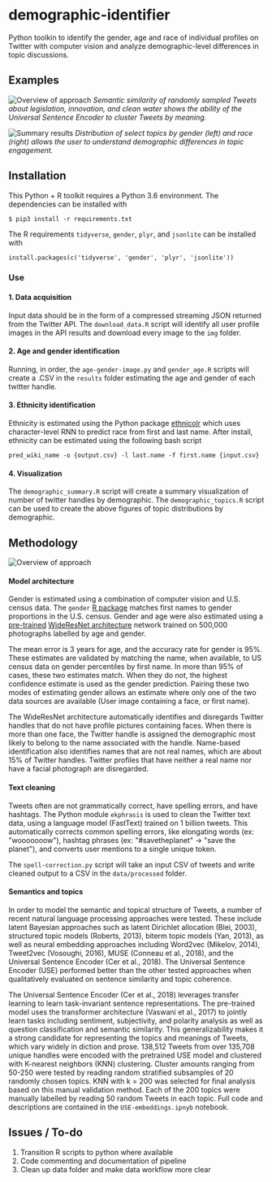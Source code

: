 # demographic-identifier
Python toolkin to identify the gender, age and race of individual profiles on Twitter with computer vision and analyze demographic-level differences in topic discussions.

## Examples
![Overview of approach](https://raw.githubusercontent.com/wri/demographic-identifier/master/img/use-2.png)
*Semantic similarity of randomly sampled Tweets about legislation, innovation, and clean water shows the ability of the Universal Sentence Encoder to cluster Tweets by meaning.*

![Summary results](https://raw.githubusercontent.com/wri/demographic-identifier/master/img/png/gender_race.png)
*Distribution of select topics by gender (left) and race (right) allows the user to understand demographic differences in topic engagement.*

## Installation

This Python + R toolkit requires a Python 3.6 environment. The dependencies can be installed with 

```
$ pip3 install -r requirements.txt
```

The R requirements `tidyverse`, `gender`, `plyr`, and `jsonlite` can be installed with

```
install.packages(c('tidyverse', 'gender', 'plyr', 'jsonlite'))
```

### Use

#### 1. Data acquisition
Input data should be in the form of a compressed streaming JSON returned from the Twitter API. The `download_data.R` script will identify all user profile images in the API results and download every image to the `img` folder.

#### 2. Age and gender identification
Running, in order, the `age-gender-image.py` and `gender_age.R` scripts will create a .CSV in the `results` folder estimating the age and gender of each twitter handle.

#### 3. Ethnicity identification
Ethnicity is estimated using the Python package [ethnicolr](https://github.com/appeler/ethnicolr) which uses character-level RNN to predict race from first and last name. After install, ethnicity can be estimated using the following bash script

```
pred_wiki_name -o {output.csv} -l last.name -f first.name {input.csv}
```

#### 4. Visualization
The `demographic_summary.R` script will create a summary visualization of number of twitter handles by demographic. The `demographic_topics.R` script can be used to create the above figures of topic distributions by demographic.


## Methodology

![Overview of approach](https://raw.githubusercontent.com/wri/demographic-identifier/master/img/model-structure.png)

#### Model architecture
Gender is estimated using a combination of computer vision and U.S. census data. The `gender` [R package](https://github.com/ropensci/gender) matches first names to gender proportions in the U.S. census. Gender and age were also estimated using a [pre-trained](https://github.com/yu4u/age-gender-estimation) [WideResNet architecture](https://arxiv.org/pdf/1605.07146.pdf) network trained on 500,000 photographs labelled by age and gender. 

The mean error is 3 years for age, and the accuracy rate for gender is 95%. These estimates are validated by matching the name, when available, to US census data on gender percentiles by first name. In more than 95% of cases, these two estimates match. When they do not, the highest confidence estimate is used as the gender prediction. Pairing these two modes of estimating gender allows an estimate where only one of the two data sources are available (User image containing a face, or first name). 

The WideResNet architecture automatically identifies and disregards Twitter handles that do not have profile pictures containing faces. When there is more than one face, the Twitter handle is assigned the demographic most likely to belong to the name associated with the handle. Name-based identification also identifies names that are not real names, which are about 15% of Twitter handles. Twitter profiles that have neither a real name nor have a facial photograph are disregarded.

#### Text cleaning

Tweets often are not grammatically correct, have spelling errors, and have hashtags. The Python module `ekphrasis` is used to clean the Twitter text data, using a language model (FastText) trained on 1 billion tweets. This automatically corrects common spelling errors, like elongating words (ex: "wooooooow"), hashtag phrases (ex: "#savetheplanet" -> "save the planet"), and converts user mentions to a single unique token. 

The `spell-correction.py` script will take an input CSV of tweets and write cleaned output to a CSV in the `data/processed` folder.

#### Semantics and topics

In order to model the semantic and topical structure of Tweets, a number of recent natural language processing approaches were tested. These include latent Bayesian approaches such as latent Dirichlet allocation (Blei, 2003), structured topic models (Roberts, 2013), biterm topic models (Yan, 2013), as well as neural embedding approaches including Word2vec (Mikelov, 2014), Tweet2vec (Vosoughi, 2016), MUSE (Conneau et al., 2018), and the Universal Sentence Encoder (Cer et al., 2018). The Universal Sentence Encoder (USE) performed better than the other tested approaches when qualitatively evaluated on sentence similarity and topic coherence.

The Universal Sentence Encoder (Cer et al., 2018) leverages transfer learning to learn task-invariant sentence representations. The pre-trained model uses the transformer architecture (Vaswani et al., 2017) to jointly learn tasks including sentiment, subjectivity, and polarity analysis as well as question classification and semantic similarity. This generalizability makes it a strong candidate for representing the topics and meanings of Tweets, which vary widely in diction and prose. 138,512 Tweets from over 135,708 unique handles were encoded with the pretrained USE model and clustered with K-nearest neighbors (KNN) clustering. Cluster amounts ranging from 50-250 were tested by reading random stratified subsamples of 20 randomly chosen topics. KNN with k = 200 was selected for final analysis based on this manual validation method. Each of the 200 topics were manually labelled by reading 50 random Tweets in each topic. Full code and descriptions are contained in the `USE-embeddings.ipnyb` notebook.

## Issues / To-do
1. Transition R scripts to python where available
2. Code commenting and documentation of pipeline
3. Clean up data folder and make data workflow more clear
